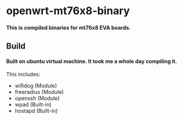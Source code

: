 # openwrt-mt76x8-binary
#### This is compiled binaries for mt76x8 EVA boards.
## Build
#### Built on ubuntu virtual machine. It took me a whole day compiling it. 
This includes: <br>
+ wifidog (Module)
+ freeradius (Module)
+ openssh (Module)
+ wpad (Built-in)
+ hostapd (Built-in)
